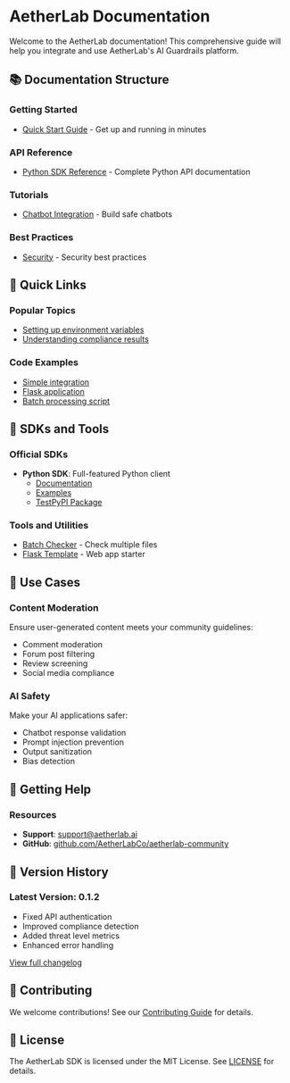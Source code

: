 # AetherLab Documentation

Welcome to the AetherLab documentation! This comprehensive guide will help you integrate and use AetherLab's AI Guardrails platform.

## 📚 Documentation Structure

### Getting Started
- [Quick Start Guide](getting-started/quickstart.md) - Get up and running in minutes

### API Reference
- [Python SDK Reference](api-reference/python-sdk.md) - Complete Python API documentation

### Tutorials
- [Chatbot Integration](tutorials/chatbot-integration.md) - Build safe chatbots

### Best Practices
- [Security](best-practices/security.md) - Security best practices

## 🚀 Quick Links

### Popular Topics
- [Setting up environment variables](getting-started/quickstart.md#environment-variables)
- [Understanding compliance results](api-reference/python-sdk.md#complianceresult)

### Code Examples
- [Simple integration](../examples/python/simple_example.py)
- [Flask application](../templates/flask-app-template.py)
- [Batch processing script](../tools/scripts/batch_check.py)

## 🔧 SDKs and Tools

### Official SDKs
- **Python SDK**: Full-featured Python client
  - [Documentation](api-reference/python-sdk.md)
  - [Examples](../examples/python/)
  - [TestPyPI Package](https://test.pypi.org/project/aetherlab/)

### Tools and Utilities
- [Batch Checker](../tools/scripts/batch_check.py) - Check multiple files
- [Flask Template](../templates/flask-app-template.py) - Web app starter

## 📖 Use Cases

### Content Moderation
Ensure user-generated content meets your community guidelines:
- Comment moderation
- Forum post filtering
- Review screening
- Social media compliance

### AI Safety
Make your AI applications safer:
- Chatbot response validation
- Prompt injection prevention
- Output sanitization
- Bias detection

## 🎯 Getting Help

### Resources
- **Support**: support@aetherlab.ai
- **GitHub**: [github.com/AetherLabCo/aetherlab-community](https://github.com/AetherLabCo/aetherlab-community)

## 🔄 Version History

### Latest Version: 0.1.2
- Fixed API authentication
- Improved compliance detection
- Added threat level metrics
- Enhanced error handling

[View full changelog](../CHANGELOG.md)

## 🤝 Contributing

We welcome contributions! See our [Contributing Guide](../CONTRIBUTING.md) for details.

## 📝 License

The AetherLab SDK is licensed under the MIT License. See [LICENSE](../LICENSE) for details. 